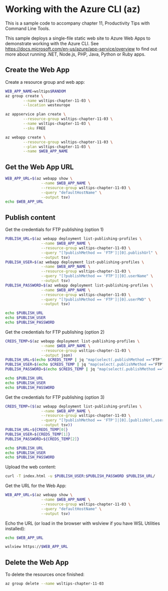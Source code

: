 # Working with the Azure CLI (az)

This is a sample code to accompany chapter 11, Productivity Tips with Command Line Tools.

This sample deploys a single-file static web site to Azure Web Apps to demonstrate working with the Azure CLI. See https://docs.microsoft.com/en-us/azure/app-service/overview to find out more about running .NET, Node.js, PHP, Java, Python or Ruby apps.

## Create the Web App

Create a resource group and web app:

```bash
WEB_APP_NAME=wsltips$RANDOM
az group create \
        --name wsltips-chapter-11-03 \
        --location westeurope

az appservice plan create \
        --resource-group wsltips-chapter-11-03 \
        --name wsltips-chapter-11-03 \
        --sku FREE

az webapp create \
        --resource-group wsltips-chapter-11-03 \
        --plan wsltips-chapter-11-03 \
        --name $WEB_APP_NAME
```

## Get the Web App URL

```bash
WEB_APP_URL=$(az webapp show \
                --name $WEB_APP_NAME \
                --resource-group wsltips-chapter-11-03 \
                --query "defaultHostName" \
                --output tsv)
echo $WEB_APP_URL
```

## Publish content

Get the credentials for FTP publishing (option 1)
```bash
PUBLISH_URL=$(az webapp deployment list-publishing-profiles \
                --name $WEB_APP_NAME \
                --resource-group wsltips-chapter-11-03 \
                --query "[?publishMethod == 'FTP']|[0].publishUrl" \
                --output tsv)
PUBLISH_USER=$(az webapp deployment list-publishing-profiles \
                --name $WEB_APP_NAME \
                --resource-group wsltips-chapter-11-03 \
                --query "[?publishMethod == 'FTP']|[0].userName" \
                --output tsv)
PUBLISH_PASSWORD=$(az webapp deployment list-publishing-profiles \
                --name $WEB_APP_NAME \
                --resource-group wsltips-chapter-11-03 \
                --query "[?publishMethod == 'FTP']|[0].userPWD" \
                --output tsv)

echo $PUBLISH_URL
echo $PUBLISH_USER
echo $PUBLISH_PASSWORD
```


Get the credentials for FTP publishing (option 2)
```bash
CREDS_TEMP=$(az webapp deployment list-publishing-profiles \
                --name $WEB_APP_NAME \
                --resource-group wsltips-chapter-11-03 \
                --output json)
PUBLISH_URL=$(echo $CREDS_TEMP | jq "map(select(.publishMethod =="FTP"))[0].publishUrl" -r)
PUBLISH_USER=$(echo $CREDS_TEMP | jq "map(select(.publishMethod =="FTP"))[0].userName" -r)
PUBLISH_PASSWORD=$(echo $CREDS_TEMP | jq "map(select(.publishMethod =="FTP"))[0].userPWD" -r)

echo $PUBLISH_URL
echo $PUBLISH_USER
echo $PUBLISH_PASSWORD
```

Get the credentials for FTP publishing (option 3)
```bash
CREDS_TEMP=($(az webapp deployment list-publishing-profiles \
                --name $WEB_APP_NAME \
                --resource-group wsltips-chapter-11-03 \
                --query "[?publishMethod == 'FTP']|[0].[publishUrl,userName,userPWD]" \
                --output tsv))
PUBLISH_URL=${CREDS_TEMP[0]}
PUBLISH_USER=${CREDS_TEMP[1]}
PUBLISH_PASSWORD=${CREDS_TEMP[2]}

echo $PUBLISH_URL
echo $PUBLISH_USER
echo $PUBLISH_PASSWORD
```


Upload the web content:
```bash
curl -T index.html -u $PUBLISH_USER:$PUBLISH_PASSWORD $PUBLISH_URL/
```

Get the URL for the Web App:
```bash
WEB_APP_URL=$(az webapp show \
                --name $WEB_APP_NAME \
                --resource-group wsltips-chapter-11-03 \
                --query "defaultHostName" \
                --output tsv)
```

Echo the URL (or load in the browser with wslview if you have WSL Utilities installed):
```bash
echo $WEB_APP_URL

wslview https://$WEB_APP_URL
```

## Delete the Web App

To delete the resources once finished:
```bash
az group delete --name wsltips-chapter-11-03
```
